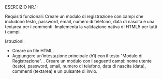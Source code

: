 ESERCIZIO NR.1: 

Requisiti funzionali: 
Creare un modulo di registrazione con campi che includono testo, password, email, numero di telefono, data di nascita e una textarea per i commenti. Implementa la validazione nativa di HTML5 per tutti i campi.

Istruzioni:

- Creare un file HTML.
- Aggiungere un'intestazione principale (h1) con il testo "Modulo di Registrazione".
. Creare un modulo con i seguenti campi: nome utente (testo), password, email, numero di telefono, data di nascita (data), commenti (textarea) e un pulsante di invio.